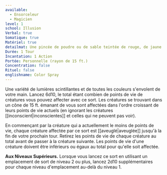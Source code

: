 ```yaml
---
available:
  - Ensorceleur
  - Magicien
level: 1
school: Illusion
Verbal: true
Somatique: true
Matériel: true
detailmat: Une pincée de poudre ou de sable teintée de rouge, de jaune et de bleu
Durée: 1 Tour
Incantation: 1 Action
Portée: Personnelle (rayon de 15 ft.)
Concentration: false
Rituel: false
englishname: Color Spray
---
```

Une variété de lumières scintillantes et de toutes les couleurs s'envolent de votre main. Lancez 6d10, le total étant combien de points de vie de créatures vous pouvez affecter avec ce sort. Les créatures se trouvant dans un cône de 15 ft. émanant de vous sont affectées dans l'ordre croissant de leurs points de vie actuels (en ignorant les créatures [[inconscient|inconscientes]] et celles qui ne peuvent pas voir).

En commençant par la créature qui a actuellement le moins de points de vie, chaque créature affectée par ce sort est [[aveuglé|aveuglée]] jusqu'à la fin de votre prochain tour. Retirez les points de vie de chaque créature au total avant de passer à la créature suivante. Les points de vie d'une créature doivent être inférieurs ou égaux au total pour qu'elle soit affectée.

**Aux Niveaux Supérieurs.** Lorsque vous lancez ce sort en utilisant un emplacement de sort de niveau 2 ou plus, lancez 2d10 supplémentaires pour chaque niveau d'emplacement au-delà du niveau 1.